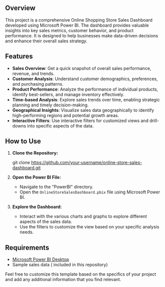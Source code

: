
## Overview

This project is a comprehensive Online Shopping Store Sales Dashboard developed using Microsoft Power BI. The dashboard provides valuable insights into key sales metrics, customer behavior, and product performance. It is designed to help businesses make data-driven decisions and enhance their overall sales strategy.

## Features

- **Sales Overview**: Get a quick snapshot of overall sales performance, revenue, and trends.
- **Customer Analysis**: Understand customer demographics, preferences, and purchasing patterns.
- **Product Performance**: Analyze the performance of individual products, identify best-sellers, and manage inventory effectively.
- **Time-based Analysis**: Explore sales trends over time, enabling strategic planning and timely decision-making.
- **Geographical Insights**: Visualize sales data geographically to identify high-performing regions and potential growth areas.
- **Interactive Filters**: Use interactive filters for customized views and drill-downs into specific aspects of the data.

## How to Use

1. **Clone the Repository:**
   
   git clone https://github.com/your-username/online-store-sales-dashboard.git


2. **Open the Power BI File:**
   - Navigate to the "PowerBI" directory.
   - Open the `OnlineStoreSalesDashboard.pbix` file using Microsoft Power BI.

3. **Explore the Dashboard:**
   - Interact with the various charts and graphs to explore different aspects of the sales data.
   - Use the filters to customize the view based on your specific analysis needs.


## Requirements

- [Microsoft Power BI Desktop](https://powerbi.microsoft.com/desktop/)
- Sample sales data ( included in this repository)


Feel free to customize this template based on the specifics of your project and add any additional information that you find relevant.
